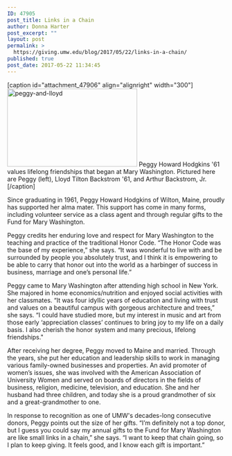 ```yaml
---
ID: 47905
post_title: Links in a Chain
author: Donna Harter
post_excerpt: ""
layout: post
permalink: >
  https://giving.umw.edu/blog/2017/05/22/links-in-a-chain/
published: true
post_date: 2017-05-22 11:34:45
---
```

[caption id="attachment_47906" align="alignright" width="300"]<a href="https://giving.umw.edu/wp-content/uploads/2017/05/peggy-and-lloyd.jpg"><img class="wp-image-47906 size-medium" src="https://giving.umw.edu/wp-content/uploads/2017/05/peggy-and-lloyd-300x180.jpg" alt="peggy-and-lloyd" width="300" height="180" /></a> Peggy Howard Hodgkins '61 values lifelong friendships that began at Mary Washington. Pictured here are Peggy (left), Lloyd Tilton Backstrom '61, and Arthur Backstrom, Jr.[/caption]

Since graduating in 1961, Peggy Howard Hodgkins of Wilton, Maine, proudly has supported her alma mater. This support has come in many forms, including volunteer service as a class agent and through regular gifts to the Fund for Mary Washington.

Peggy credits her enduring love and respect for Mary Washington to the teaching and practice of the traditional Honor Code. “The Honor Code was the base of my experience,” she says. “It was wonderful to live with and be surrounded by people you absolutely trust, and I think it is empowering to be able to carry that honor out into the world as a harbinger of success in business, marriage and one’s personal life.”

Peggy came to Mary Washington after attending high school in New York. She majored in home economics/nutrition and enjoyed social activities with her classmates. “It was four idyllic years of education and living with trust and values on a beautiful campus with gorgeous architecture and trees,” she says. “I could have studied more, but my interest in music and art from those early ‘appreciation classes’ continues to bring joy to my life on a daily basis. I also cherish the honor system and many precious, lifelong friendships."

After receiving her degree, Peggy moved to Maine and married. Through the years, she put her education and leadership skills to work in managing various family-owned businesses and properties. An avid promoter of women’s issues, she was involved with the American Association of University Women and served on boards of directors in the fields of business, religion, medicine, television, and education. She and her husband had three children, and today she is a proud grandmother of six and a great-grandmother to one.

In response to recognition as one of UMW's decades-long consecutive donors, Peggy points out the size of her gifts. “I’m definitely not a top donor, but I guess you could say my annual gifts to the Fund for Mary Washington are like small links in a chain,” she says. “I want to keep that chain going, so I plan to keep giving. It feels good, and I know each gift is important.”